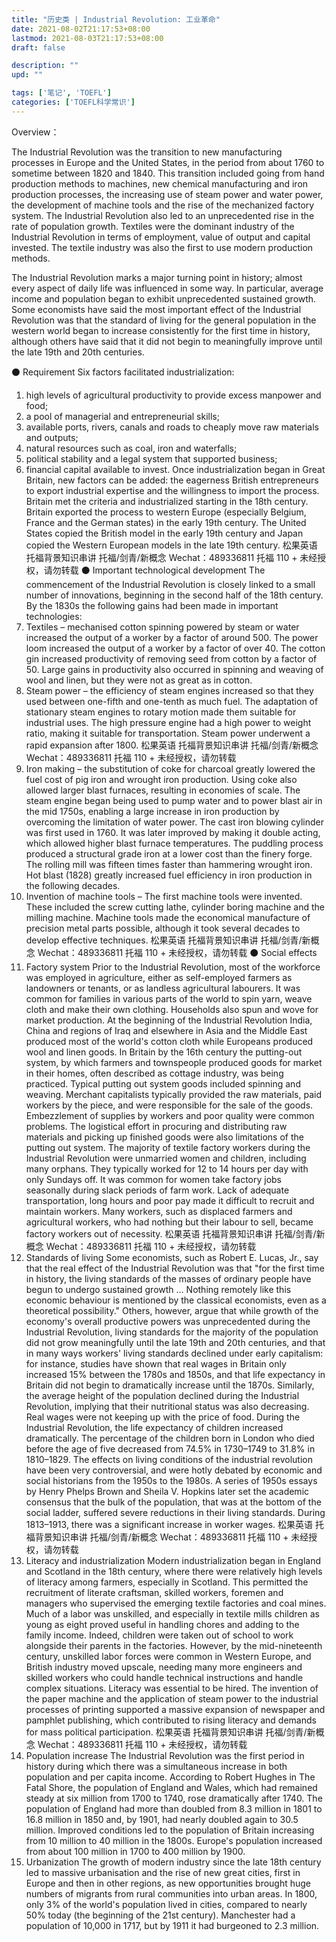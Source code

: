 ```yaml
---
title: "历史类 | Industrial Revolution: 工业革命"
date: 2021-08-02T21:17:53+08:00
lastmod: 2021-08-03T21:17:53+08:00
draft: false

description: ""
upd: ""

tags: ['笔记', 'TOEFL']
categories: ['TOEFL科学常识']
---
```


Overview：

The Industrial Revolution was the transition to new manufacturing processes in Europe and the United States, in the period from about 1760 to sometime between 1820 and 1840. This transition included going from hand production methods to machines, new chemical manufacturing and iron production processes, the increasing use of steam power and water power, the development of machine tools and the rise of the mechanized factory system. The Industrial Revolution also led to an unprecedented rise in the rate of population growth.
Textiles were the dominant industry of the Industrial Revolution in terms of employment, value of output and capital invested. The textile industry was also the first to use modern production methods.

The Industrial Revolution marks a major turning point in history; almost every aspect of daily life was influenced in some way. In particular, average income and population began to exhibit unprecedented sustained growth. Some economists have said the most important effect of the Industrial Revolution was that the standard of living for the general population in the western world began to increase consistently for the first time in history, although others have said that it did not begin to meaningfully improve until the late 19th and 20th centuries.

⚫ Requirement
Six factors facilitated industrialization:

1. high levels of agricultural productivity to provide excess manpower and food;
2. a pool of managerial and entrepreneurial skills;
3. available ports, rivers, canals and roads to cheaply move raw materials and outputs;
4. natural resources such as coal, iron and waterfalls;
5. political stability and a legal system that supported business;
6. financial capital available to invest.
Once industrialization began in Great Britain, new factors can be added: the eagerness British entrepreneurs to export industrial expertise and the willingness to import the process. Britain met the criteria and industrialized starting in the 18th century. Britain exported the process to western Europe (especially Belgium, France and the German states) in the early 19th century. The United States copied the British model in the early 19th century and Japan copied the Western European models in the late 19th century.
松果英语 托福背景知识串讲
托福/剑青/新概念 Wechat：489336811
托福 110 + 未经授权，请勿转载
⚫ Important technological development
The commencement of the Industrial Revolution is closely linked to a small number of innovations, beginning in the second half of the 18th century. By the 1830s the following gains had been made in important technologies:
1. Textiles – mechanised cotton spinning powered by steam or water increased the output of a worker by a factor of around 500. The power loom increased the output of a worker by a factor of over 40. The cotton gin increased productivity of removing seed from cotton by a factor of 50. Large gains in productivity also occurred in spinning and weaving of wool and linen, but they were not as great as in cotton.
2. Steam power – the efficiency of steam engines increased so that they used between one-fifth and one-tenth as much fuel. The adaptation of stationary steam engines to rotary motion made them suitable for industrial uses. The high pressure engine had a high power to weight ratio, making it suitable for transportation. Steam power underwent a rapid expansion after 1800.
松果英语 托福背景知识串讲
托福/剑青/新概念 Wechat：489336811
托福 110 + 未经授权，请勿转载
3. Iron making – the substitution of coke for charcoal greatly lowered the fuel cost of pig iron and wrought iron production. Using coke also allowed larger blast furnaces, resulting in economies of scale. The steam engine began being used to pump water and to power blast air in the mid 1750s, enabling a large increase in iron production by overcoming the limitation of water power. The cast iron blowing cylinder was first used in 1760. It was later improved by making it double acting, which allowed higher blast furnace temperatures. The puddling process produced a structural grade iron at a lower cost than the finery forge. The rolling mill was fifteen times faster than hammering wrought iron. Hot blast (1828) greatly increased fuel efficiency in iron production in the following decades.
4. Invention of machine tools – The first machine tools were invented. These included the screw cutting lathe, cylinder boring machine and the milling machine. Machine tools made the economical manufacture of precision metal parts possible, although it took several decades to develop effective techniques.
松果英语 托福背景知识串讲
托福/剑青/新概念 Wechat：489336811
托福 110 + 未经授权，请勿转载
⚫ Social effects
1. Factory system
Prior to the Industrial Revolution, most of the workforce was employed in agriculture, either as self-employed farmers as landowners or tenants, or as landless agricultural labourers. It was common for families in various parts of the world to spin yarn, weave cloth and make their own clothing. Households also spun and wove for market production. At the beginning of the Industrial Revolution India, China and regions of Iraq and elsewhere in Asia and the Middle East produced most of the world's cotton cloth while Europeans produced wool and linen goods.
In Britain by the 16th century the putting-out system, by which farmers and townspeople produced goods for market in their homes, often described as cottage industry, was being practiced. Typical putting out system goods included spinning and weaving. Merchant capitalists typically provided the raw materials, paid workers by the piece, and were responsible for the sale of the goods.
Embezzlement of supplies by workers and poor quality were common problems. The logistical effort in procuring and distributing raw materials and picking up finished goods were also limitations of the putting out system.
The majority of textile factory workers during the Industrial Revolution were unmarried women and children, including many orphans. They typically worked for 12 to 14 hours per day with only Sundays off. It was common for women take factory jobs seasonally during slack periods of farm work. Lack of adequate transportation, long hours and poor pay made it difficult to recruit and maintain workers. Many workers, such as displaced farmers and agricultural workers, who had nothing but their labour to sell, became factory workers out of necessity.
松果英语 托福背景知识串讲
托福/剑青/新概念 Wechat：489336811
托福 110 + 未经授权，请勿转载
2. Standards of living
Some economists, such as Robert E. Lucas, Jr., say that the real effect of the Industrial Revolution was that "for the first time in history, the living standards of the masses of ordinary people have begun to undergo sustained growth ... Nothing remotely like this economic behaviour is mentioned by the classical economists, even as a theoretical possibility." Others, however, argue that while growth of the economy's overall productive powers was unprecedented during the Industrial Revolution, living standards for the majority of the population did not grow meaningfully until the late 19th and 20th centuries, and that in many ways workers' living standards declined under early capitalism: for instance, studies have shown that real wages in Britain only increased 15% between the 1780s and 1850s, and that life expectancy in Britain did not begin to dramatically increase until the 1870s. Similarly, the average height of the population declined during the Industrial Revolution, implying that their nutritional status was also decreasing. Real wages were not keeping up with the price of food.
During the Industrial Revolution, the life expectancy of children increased dramatically. The percentage of the children born in London who died before the age of five decreased from 74.5% in 1730–1749 to 31.8% in 1810–1829.
The effects on living conditions of the industrial revolution have been very controversial, and were hotly debated by economic and social historians from the 1950s to the 1980s. A series of 1950s essays by Henry Phelps Brown and Sheila V. Hopkins later set the academic consensus that the bulk of the population, that was at the bottom of the social ladder, suffered severe reductions in their living standards. During 1813–1913, there was a significant increase in worker wages.
松果英语 托福背景知识串讲
托福/剑青/新概念 Wechat：489336811
托福 110 + 未经授权，请勿转载
3. Literacy and industrialization
Modern industrialization began in England and Scotland in the 18th century, where there were relatively high levels of literacy among farmers, especially in Scotland. This permitted the recruitment of literate craftsman, skilled workers, foremen and managers who supervised the emerging textile factories and coal mines. Much of a labor was unskilled, and especially in textile mills children as young as eight proved useful in handling chores and adding to the family income. Indeed, children were taken out of school to work alongside their parents in the factories. However, by the mid-nineteenth century, unskilled labor forces were common in Western Europe, and British industry moved upscale, needing many more engineers and skilled workers who could handle technical instructions and handle complex situations. Literacy was essential to be hired.
The invention of the paper machine and the application of steam power to the industrial processes of printing supported a massive expansion of newspaper and pamphlet publishing, which contributed to rising literacy and demands for mass political participation.
松果英语 托福背景知识串讲
托福/剑青/新概念 Wechat：489336811
托福 110 + 未经授权，请勿转载
4. Population increase
The Industrial Revolution was the first period in history during which there was a simultaneous increase in both population and per capita income.
According to Robert Hughes in The Fatal Shore, the population of England and Wales, which had remained steady at six million from 1700 to 1740, rose dramatically after 1740. The population of England had more than doubled from 8.3 million in 1801 to 16.8 million in 1850 and, by 1901, had nearly doubled again to 30.5 million. Improved conditions led to the population of Britain increasing from 10 million to 40 million in the 1800s. Europe's population increased from about 100 million in 1700 to 400 million by 1900.
5. Urbanization
The growth of modern industry since the late 18th century led to massive urbanisation and the rise of new great cities, first in Europe and then in other regions, as new opportunities brought huge numbers of migrants from rural communities into urban areas. In 1800, only 3% of the world's population lived in cities, compared to nearly 50% today (the beginning of the 21st century). Manchester had a population of 10,000 in 1717, but by 1911 it had burgeoned to 2.3 million.